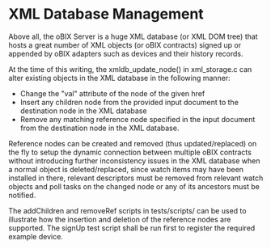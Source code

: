 # XML Database Management

Above all, the oBIX Server is a huge XML database (or XML DOM tree) that hosts a great number of XML objects (or oBIX contracts) signed up or appended by oBIX adapters such as devices and their history records.

At the time of this writing, the xmldb_update_node() in xml_storage.c can alter existing objects in the XML database in the following manner:

* Change the "val" attribute of the node of the given href
* Insert any children node from the provided input document to the destination node in the XML database
* Remove any matching reference node specified in the input document from the destination node in the XML database.

Reference nodes can be created and removed (thus updated/replaced) on the fly to setup the dynamic connection between multiple oBIX contracts without introducing further inconsistency issues in the XML database when a normal object is
deleted/replaced, since watch items may have been installed in there, relevant descriptors must be removed from relevant watch objects and poll tasks on the changed node or any of its ancestors must be notified.

The addChildren and removeRef scripts in tests/scripts/ can be used to illustrate how the insertion and deletion of the reference nodes are supported. The signUp test script shall be run first to register the required example device.

